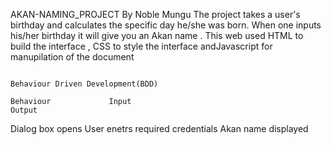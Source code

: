  AKAN-NAMING_PROJECT
 By Noble Mungu
  The project takes a user's birthday and calculates the specific day he/she was born.
  When one inputs his/her birthday it will give you an Akan name .
  This web used HTML to build the interface , CSS to style the interface andJavascript for manupilation of the document
  <div class="container">
    <div class="row">
      <div class="column">


    
    Behaviour Driven Development(BDD)
    
    Behaviour             Input                                           Output
   Dialog box opens      User enetrs required credentials                 Akan name displayed
</div>
</div>
  </div>

  
